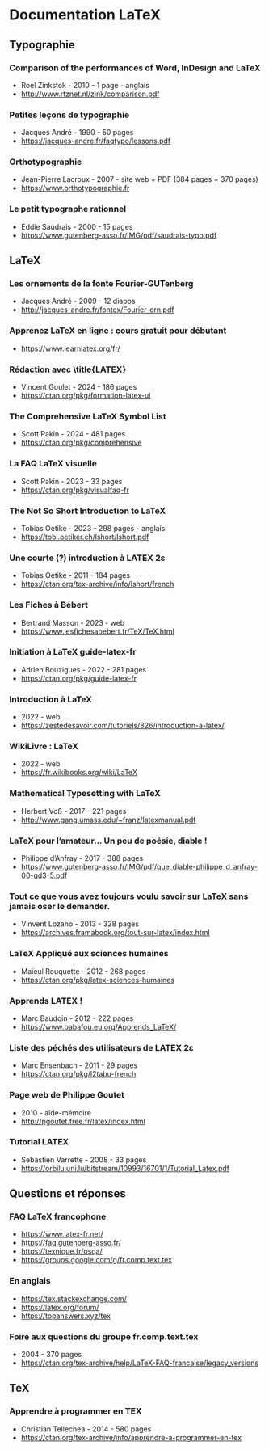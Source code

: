 # Documentation LaTeX
## Typographie
### Comparison of the performances of Word, InDesign and LaTeX
- Roel Zinkstok - 2010 - 1 page - anglais
- http://www.rtznet.nl/zink/comparison.pdf
### Petites leçons de typographie
- Jacques André - 1990 - 50 pages
- https://jacques-andre.fr/faqtypo/lessons.pdf
### Orthotypographie
- Jean-Pierre Lacroux - 2007 - site web + PDF (384 pages + 370 pages)
- https://www.orthotypographie.fr
### Le petit typographe rationnel
- Eddie Saudrais - 2000 - 15 pages
- https://www.gutenberg-asso.fr/IMG/pdf/saudrais-typo.pdf
## LaTeX
### Les ornements de la fonte Fourier-GUTenberg
- Jacques André - 2009 - 12 diapos
- http://jacques-andre.fr/fontex/Fourier-orn.pdf
### Apprenez LaTeX en ligne : cours gratuit pour débutant
- https://www.learnlatex.org/fr/
### Rédaction avec \title{LATEX}
- Vincent Goulet - 2024 - 186 pages
- https://ctan.org/pkg/formation-latex-ul
### The Comprehensive LaTeX Symbol List
- Scott Pakin - 2024 - 481 pages
- https://ctan.org/pkg/comprehensive
### La FAQ LaTeX visuelle
- Scott Pakin - 2023 - 33 pages
- https://ctan.org/pkg/visualfaq-fr
### The Not So Short Introduction to LaTeX
- Tobias Oetike - 2023 - 298 pages - anglais
- https://tobi.oetiker.ch/lshort/lshort.pdf
### Une courte (?) introduction à LATEX 2ε
- Tobias Oetike - 2011 - 184 pages
- https://ctan.org/tex-archive/info/lshort/french
### Les Fiches à Bébert
- Bertrand Masson - 2023 - web
- https://www.lesfichesabebert.fr/TeX/TeX.html
### Initiation à LaTeX guide-latex-fr
- Adrien Bouzigues - 2022 - 281 pages
- https://ctan.org/pkg/guide-latex-fr
###  Introduction à LaTeX 
- 2022 - web
- https://zestedesavoir.com/tutoriels/826/introduction-a-latex/
### WikiLivre : LaTeX
- 2022 - web
- https://fr.wikibooks.org/wiki/LaTeX
### Mathematical Typesetting with LaTeX
- Herbert Voß - 2017 - 221 pages
- http://www.gang.umass.edu/~franz/latexmanual.pdf
### LaTeX pour l’amateur... Un peu de poésie, diable !
- Philippe d’Anfray - 2017 - 388 pages
- https://www.gutenberg-asso.fr/IMG/pdf/que_diable-philippe_d_anfray-00-qd3-5.pdf
### Tout ce que vous avez toujours voulu savoir sur LaTeX sans jamais oser le demander.
- Vinvent Lozano - 2013 - 328 pages
- https://archives.framabook.org/tout-sur-latex/index.html
### LaTeX Appliqué aux sciences humaines
- Maïeul Rouquette - 2012 - 268 pages
- https://ctan.org/pkg/latex-sciences-humaines
### Apprends LATEX !
- Marc Baudoin - 2012 - 222 pages
- https://www.babafou.eu.org/Apprends_LaTeX/
### Liste des péchés des utilisateurs de LATEX 2ε
- Marc Ensenbach - 2011 - 29 pages
- https://ctan.org/pkg/l2tabu-french
### Page web de Philippe Goutet
- 2010 - aide-mémoire
- http://pgoutet.free.fr/latex/index.html
### Tutorial LATEX
- Sebastien Varrette - 2008 - 33 pages
- https://orbilu.uni.lu/bitstream/10993/16701/1/Tutorial_Latex.pdf
## Questions et réponses
### FAQ LaTeX francophone
- https://www.latex-fr.net/
- https://faq.gutenberg-asso.fr/
- https://texnique.fr/osqa/
- https://groups.google.com/g/fr.comp.text.tex
### En anglais
- https://tex.stackexchange.com/
- https://latex.org/forum/
- https://topanswers.xyz/tex
### Foire aux questions du groupe fr.comp.text.tex
- 2004 - 370 pages
- https://ctan.org/tex-archive/help/LaTeX-FAQ-francaise/legacy_versions
## TeX
### Apprendre à programmer en TEX
- Christian Tellechea - 2014 - 580 pages
- https://ctan.org/tex-archive/info/apprendre-a-programmer-en-tex
